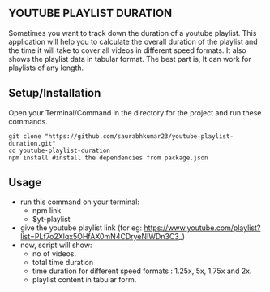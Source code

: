## YOUTUBE PLAYLIST DURATION
Sometimes you want to track down the duration of a youtube playlist. This application will help you to calculate the overall duration of the playlist and the time it will take to cover all videos in different speed formats. It also shows the playlist data in tabular format. The best part is, It can work for playlists of any length.

## Setup/Installation
Open your Terminal/Command in the directory for the project and run these commands.
    
    git clone "https://github.com/saurabhkumar23/youtube-playlist-duration.git"
    cd youtube-playlist-duration
    npm install #install the dependencies from package.json

## Usage
- run this command on your terminal:
    - npm link
    - $yt-playlist
- give the youtube playlist link (for eg: https://www.youtube.com/playlist?list=PLf7o2Xlqx5OHfAX0mN4CDryeNIWDn3C3_)
- now, script will show:
    - no of videos.
    - total time duration
    - time duration for different speed formats : 1.25x, 5x, 1.75x and 2x.
    - playlist content in tabular form.
